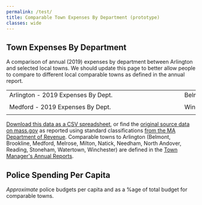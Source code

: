```yaml
---
permalink: /test/
title: Comparable Town Expenses By Department (prototype)
classes: wide
---
```


<!-- Load d3/c3 resources TODO: move to header -->
<link href="/assets/css/c3.css" rel="stylesheet">
<script src="/assets/js/d3.min.js" charset="utf-8"></script>
<script src="/assets/js/c3.min.js"></script>

## Town Expenses By Department

A comparison of annual (2019) expenses by department between Arlington and selected local towns.  We should update this page to better allow people to compare to different local comparable towns as defined in the annual report.

<table>
  <tr>
    <td>Arlington - 2019 Expenses By Dept.</td><td>Belmont - 2019 Expenses By Dept.</td>
  </tr>
  <tr>
    <td>
      <div id="arlington" style='width: 450px;'></div>
    </td>
    <td>
      <div id="belmont" style='width: 450px;'></div>
    </td>
  </tr>
  <tr>
    <td>Medford - 2019 Expenses By Dept.</td><td>Winchester - 2019 Expenses By Dept.</td>
  </tr>
  <tr>
    <td>
      <div id="medford" style='width: 450px;'></div>
    </td>
    <td>
      <div id="winchester" style='width: 450px;'></div>
    </td>
  </tr>
</table>

[Download this data as a CSV spreadsheet](/data/finance/GenFundExpenditures2019-comps.csv), or find the [original source data on mass.gov](https://dlsgateway.dor.state.ma.us/reports/rdPage.aspx?rdReport=ScheduleA.GenFund_MAIN) as reported using standard classifications [from the MA Department of Revenue](https://www.mass.gov/orgs/division-of-local-services).  Comparable towns to Arlington (Belmont, Brookline, Medford, Melrose, Milton, Natick, Needham, North Andover, Reading, Stoneham, Watertown, Winchester) are defined in the [Town Manager's Annual Reports](https://www.arlingtonma.gov/departments/town-manager/town-manager-s-annual-budget-financial-report).

<div id="csvtable"></div>

## Police Spending Per Capita

_Approximate_ police budgets per capita and as a %age of total budget for comparable towns.

<div id="pchart"></div>

<!-- Actually load our charts/tables -->
<script src="/assets/js/dataread.js"></script>
<script src="/assets/js/test.js"></script>